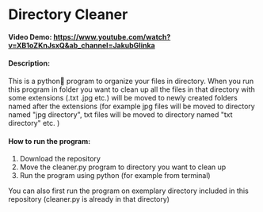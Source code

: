 # Directory Cleaner

#### Video Demo:  https://www.youtube.com/watch?v=XB1oZKnJsxQ&ab_channel=JakubGlinka

#### Description:
This is a python🐍 program to organize your files in directory.
When you run this program in folder you want to clean up 
all the files in that directory with some extensions (.txt .jpg etc.)
will be moved to newly created folders named after the extensions 
(for example jpg files will be moved to directory named "jpg directory",
txt files will be moved to directory named "txt directory" etc. )

#### How to run the program:
1. Download the repository
2. Move the cleaner.py program to directory you want to clean up
3. Run the program using python (for example from terminal)

You can also first run the program on exemplary directory included in
this repository (cleaner.py is already in that directory)
